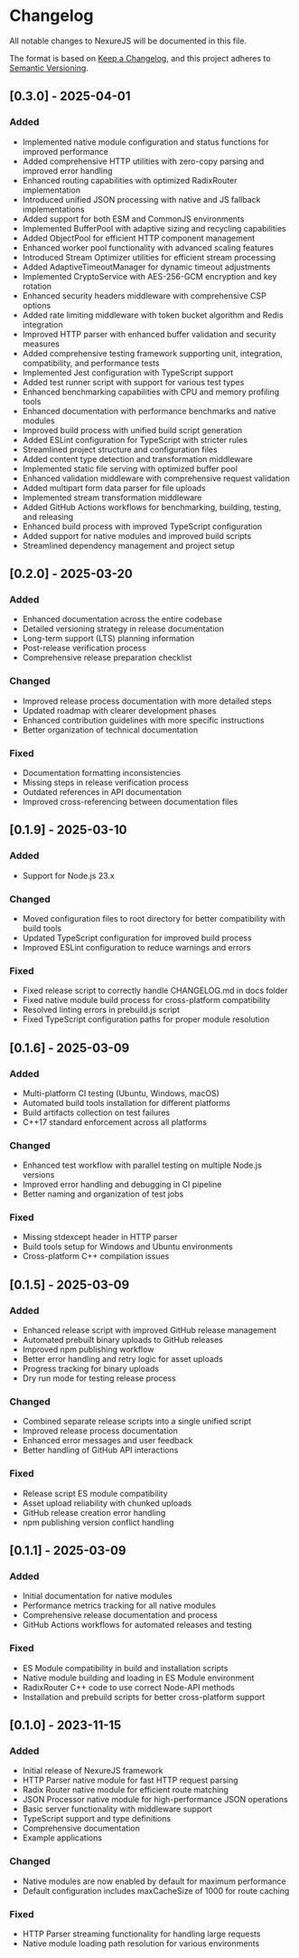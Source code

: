 # Changelog

All notable changes to NexureJS will be documented in this file.

The format is based on [Keep a Changelog](https://keepachangelog.com/en/1.0.0/),
and this project adheres to [Semantic Versioning](https://semver.org/spec/v2.0.0.html).

## [0.3.0] - 2025-04-01

### Added

- Implemented native module configuration and status functions for improved performance
- Added comprehensive HTTP utilities with zero-copy parsing and improved error handling
- Enhanced routing capabilities with optimized RadixRouter implementation
- Introduced unified JSON processing with native and JS fallback implementations
- Added support for both ESM and CommonJS environments
- Implemented BufferPool with adaptive sizing and recycling capabilities
- Added ObjectPool for efficient HTTP component management
- Enhanced worker pool functionality with advanced scaling features
- Introduced Stream Optimizer utilities for efficient stream processing
- Added AdaptiveTimeoutManager for dynamic timeout adjustments
- Implemented CryptoService with AES-256-GCM encryption and key rotation
- Enhanced security headers middleware with comprehensive CSP options
- Added rate limiting middleware with token bucket algorithm and Redis integration
- Improved HTTP parser with enhanced buffer validation and security measures
- Added comprehensive testing framework supporting unit, integration, compatibility, and performance tests
- Implemented Jest configuration with TypeScript support
- Added test runner script with support for various test types
- Enhanced benchmarking capabilities with CPU and memory profiling tools
- Enhanced documentation with performance benchmarks and native modules
- Improved build process with unified build script generation
- Added ESLint configuration for TypeScript with stricter rules
- Streamlined project structure and configuration files
- Added content type detection and transformation middleware
- Implemented static file serving with optimized buffer pool
- Enhanced validation middleware with comprehensive request validation
- Added multipart form data parser for file uploads
- Implemented stream transformation middleware
- Added GitHub Actions workflows for benchmarking, building, testing, and releasing
- Enhanced build process with improved TypeScript configuration
- Added support for native modules and improved build scripts
- Streamlined dependency management and project setup

## [0.2.0] - 2025-03-20

### Added

- Enhanced documentation across the entire codebase
- Detailed versioning strategy in release documentation
- Long-term support (LTS) planning information
- Post-release verification process
- Comprehensive release preparation checklist

### Changed

- Improved release process documentation with more detailed steps
- Updated roadmap with clearer development phases
- Enhanced contribution guidelines with more specific instructions
- Better organization of technical documentation

### Fixed

- Documentation formatting inconsistencies
- Missing steps in release verification process
- Outdated references in API documentation
- Improved cross-referencing between documentation files

## [0.1.9] - 2025-03-10

### Added

- Support for Node.js 23.x

### Changed

- Moved configuration files to root directory for better compatibility with build tools
- Updated TypeScript configuration for improved build process
- Improved ESLint configuration to reduce warnings and errors

### Fixed

- Fixed release script to correctly handle CHANGELOG.md in docs folder
- Fixed native module build process for cross-platform compatibility
- Resolved linting errors in prebuild.js script
- Fixed TypeScript configuration paths for proper module resolution

## [0.1.6] - 2025-03-09

### Added

- Multi-platform CI testing (Ubuntu, Windows, macOS)
- Automated build tools installation for different platforms
- Build artifacts collection on test failures
- C++17 standard enforcement across all platforms

### Changed

- Enhanced test workflow with parallel testing on multiple Node.js versions
- Improved error handling and debugging in CI pipeline
- Better naming and organization of test jobs

### Fixed

- Missing stdexcept header in HTTP parser
- Build tools setup for Windows and Ubuntu environments
- Cross-platform C++ compilation issues

## [0.1.5] - 2025-03-09

### Added

- Enhanced release script with improved GitHub release management
- Automated prebuilt binary uploads to GitHub releases
- Improved npm publishing workflow
- Better error handling and retry logic for asset uploads
- Progress tracking for binary uploads
- Dry run mode for testing release process

### Changed

- Combined separate release scripts into a single unified script
- Improved release process documentation
- Enhanced error messages and user feedback
- Better handling of GitHub API interactions

### Fixed

- Release script ES module compatibility
- Asset upload reliability with chunked uploads
- GitHub release creation error handling
- npm publishing version conflict handling

## [0.1.1] - 2025-03-09

### Added

- Initial documentation for native modules
- Performance metrics tracking for all native modules
- Comprehensive release documentation and process
- GitHub Actions workflows for automated releases and testing

### Fixed

- ES Module compatibility in build and installation scripts
- Native module building and loading in ES Module environment
- RadixRouter C++ code to use correct Node-API methods
- Installation and prebuild scripts for better cross-platform support

## [0.1.0] - 2023-11-15

### Added

- Initial release of NexureJS framework
- HTTP Parser native module for fast HTTP request parsing
- Radix Router native module for efficient route matching
- JSON Processor native module for high-performance JSON operations
- Basic server functionality with middleware support
- TypeScript support and type definitions
- Comprehensive documentation
- Example applications

### Changed

- Native modules are now enabled by default for maximum performance
- Default configuration includes maxCacheSize of 1000 for route caching

### Fixed

- HTTP Parser streaming functionality for handling large requests
- Native module loading path resolution for various environments
